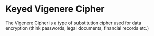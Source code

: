 # Keyed Vigenere Cipher
</body>
The Vigenere Cipher is a type of substitution cipher used for data encryption (think passwords, legal documents, financial records etc.)
